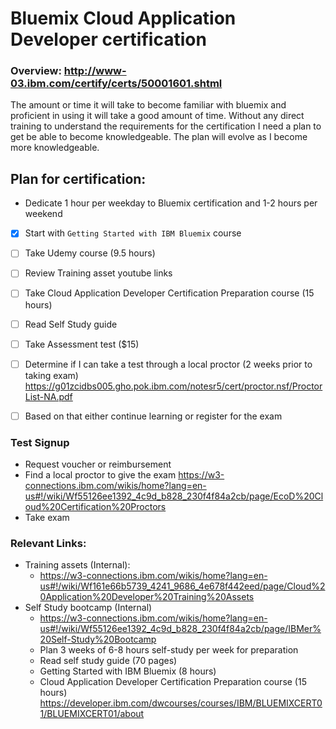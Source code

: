 # Bluemix Cloud Application Developer certification

### Overview: http://www-03.ibm.com/certify/certs/50001601.shtml

The amount or time it will take to become familiar with bluemix and proficient in using it will take a good amount of time. Without any direct training to understand the requirements for the certification I need a plan to get be able to become knowledgeable. The plan will evolve as I become more knowledgeable.

## Plan for certification:
- Dedicate 1 hour per weekday to Bluemix certification and 1-2 hours per weekend
- [x] Start with `Getting Started with IBM Bluemix` course
- [ ] Take Udemy course (9.5 hours)
- [ ] Review Training asset youtube links
- [ ] Take Cloud Application Developer Certification Preparation course (15 hours)
- [ ] Read Self Study guide
- [ ] Take Assessment test ($15)
- [ ] Determine if I can take a test through a local proctor (2 weeks prior to taking exam) https://g01zcidbs005.gho.pok.ibm.com/notesr5/cert/proctor.nsf/ProctorList-NA.pdf
- [ ] Based on that either continue learning or register for the exam


### Test Signup
- Request voucher or reimbursement
- Find a local proctor to give the exam https://w3-connections.ibm.com/wikis/home?lang=en-us#!/wiki/Wf55126ee1392_4c9d_b828_230f4f84a2cb/page/EcoD%20Cloud%20Certification%20Proctors
- Take exam

### Relevant Links:
- Training assets (Internal):
  - https://w3-connections.ibm.com/wikis/home?lang=en-us#!/wiki/Wf161e66b5739_4241_9686_4e678f442eed/page/Cloud%20Application%20Developer%20Training%20Assets
- Self Study bootcamp (Internal)
  - https://w3-connections.ibm.com/wikis/home?lang=en-us#!/wiki/Wf55126ee1392_4c9d_b828_230f4f84a2cb/page/IBMer%20Self-Study%20Bootcamp
  - Plan 3 weeks of 6-8 hours self-study per week for preparation
  - Read self study guide (70 pages)
  - Getting Started with IBM Bluemix (8 hours)
  - Cloud Application Developer Certification Preparation course (15 hours) https://developer.ibm.com/dwcourses/courses/IBM/BLUEMIXCERT01/BLUEMIXCERT01/about
